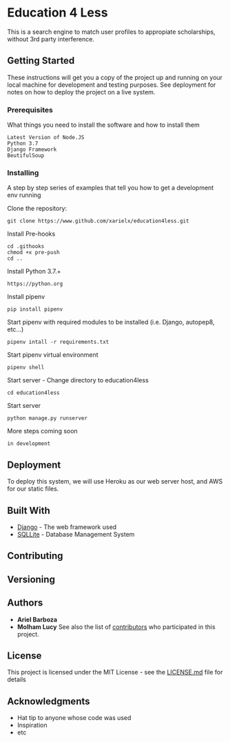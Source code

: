 # Education 4 Less

This is a search engine to match user profiles to appropiate scholarships, without 3rd party interference. 

## Getting Started

These instructions will get you a copy of the project up and running on your local machine for development and testing purposes. See deployment for notes on how to deploy the project on a live system.

### Prerequisites

What things you need to install the software and how to install them

```
Latest Version of Node.JS
Python 3.7
Django Framework
BeutifulSoup
```

### Installing

A step by step series of examples that tell you how to get a development env running

Clone the repository:

```
git clone https://www.github.com/xarielx/education4less.git
```

Install Pre-hooks

```
cd .githooks
chmod +x pre-push
cd ..
```
Install Python 3.7.+
```
https://python.org
```
Install pipenv
```
pip install pipenv
```
Start pipenv with required modules to be installed (i.e. Django, autopep8, etc...)
```
pipenv intall -r requirements.txt
```
Start pipenv virtual environment
```
pipenv shell
```
Start server - Change directory to education4less
```
cd education4less
```
Start server 
```
python manage.py runserver
```
More steps coming soon

```
in development
```

## Deployment

To deploy this system, we will use Heroku as our web server host, and AWS for our static files.

## Built With

* [Django](https://www.djangoproject.com/) - The web framework used
* [SQLLite](https://www.sqlite.org/index.html) - Database Management System


## Contributing

## Versioning

## Authors

* **Ariel Barboza**
* **Molham Lucy**
See also the list of [contributors](https://github.com/xarielx/education4less/contributors) who participated in this project.

## License

This project is licensed under the MIT License - see the [LICENSE.md](LICENSE.md) file for details

## Acknowledgments

* Hat tip to anyone whose code was used
* Inspiration
* etc
